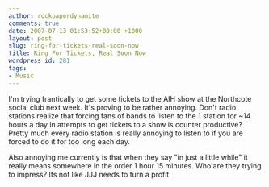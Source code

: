 ```yaml
---
author: rockpaperdynamite
comments: true
date: 2007-07-13 01:53:52+00:00 +1000
layout: post
slug: ring-for-tickets-real-soon-now
title: Ring For Tickets, Real Soon Now
wordpress_id: 281
tags:
- Music
---
```


I'm trying frantically to get some tickets to the AIH show at the Northcote social club next week. It's proving to be rather annoying. Don't radio stations realize that forcing fans of bands to listen to the 1 station for ~14 hours a day in attempts to get tickets to a show is counter productive? Pretty much every radio station is really annoying to listen to if you are forced to do it for too long each day.

Also annoying me currently is that when they say "in just a little while" it really means somewhere in the order 1 hour 15 minutes. Who are they trying to impress? Its not like JJJ needs to turn a profit.
